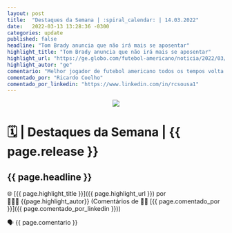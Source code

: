 ```yaml
---
layout: post
title:  "Destaques da Semana | :spiral_calendar: | 14.03.2022"
date:   2022-03-13 13:28:36 -0300
categories: update
published: false
headline: "Tom Brady anuncia que não irá mais se aposentar"
highlight_title: "Tom Brady anuncia que não irá mais se aposentar"
highlight_url: "https://ge.globo.com/futebol-americano/noticia/2022/03/13/tom-brady-anuncia-que-nao-ira-mais-se-aposentar.ghtml"
highlight_autor: "ge"
comentario: "Melhor jogador de futebol americano todos os tempos volta atrás na decisão de encerrar a carreira e afirma que vai disputar mais uma temporada pelo Tampa Bay Bucaneers"
comentado_por: "Ricardo Coelho"
comentado_por_linkedin: "https://www.linkedin.com/in/rcsousa1"
---
```


<p align="center"><img src="https://destaque.srebrasil.com/assets/destaques.gif"></p>

# :spiral_calendar: | Destaques da Semana | {{ page.release }}

## **{{ page.headline }}**

🌐 [{{ page.highlight_title }}]({{ page.highlight_url }}) por 👱🏼‍♂️ {{page.highlight_autor}} (Comentários de :man_technologist: [{{ page.comentado_por }}]({{ page.comentado_por_linkedin }}))

🗣️ {{ page.comentario }}